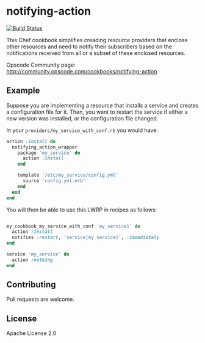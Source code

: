 # notifying-action

[![Build Status](https://travis-ci.org/mbautin/chef-notifying-action.svg)](https://travis-ci.org/mbautin/chef-notifying-action)

This Chef cookbook simplifies creading resource providers that enclose other resources and need to
notify their subscribers based on the notifications received from all or a subset of these
enclosed resources.

Opscode Community page: http://community.opscode.com/cookbooks/notifying-action

## Example

Suppose you are implementing a resource that installs a service
and creates a configuration file for it. Then, you want to restart the service if either a new
version was installed, or the configuration file changed.

In your `providers/my_service_with_conf.rb` you would have:
```ruby
action :install do
  notifying_action_wrapper
    package 'my_service' do
      action :install
    end

    template '/etc/my_service/config.yml'
      source 'config.yml.erb'
    end
  end
end
```

You will then be able to use this LWRP in recipes as follows:
```ruby

my_cookbook_my_service_with_conf 'my_service1' do
  action :install
  notifies :restart, 'service[my_service]', :immediately
end

service 'my_service' do
  action :nothing
end
```


## Contributing

Pull requests are welcome.

## License

Apache License 2.0
